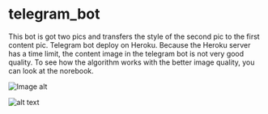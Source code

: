 # telegram_bot

This bot is got two pics and transfers the style of the second pic to the first content pic. Telegram bot deploy on Heroku. Because the Heroku server has a time limit, the content image in the telegram bot is not very good quality. To see how the algorithm works with the better image quality, you can look at the norebook.

![Image alt](https://github.com/eemlnv/telegram_bot/tree/main/screenshots/1.PNG)

![alt text](https://github.com/[eemlnv]/[telegram_bot]/blob/[screenshots]/1.PNG?raw=true)
